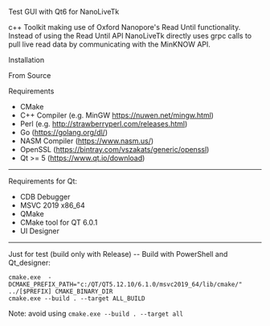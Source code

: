 Test GUI with Qt6 for NanoLiveTk 

c++ Toolkit making use of Oxford Nanopore's Read Until functionality. Instead of using the Read Until API NanoLiveTk directly uses grpc calls to pull live read data by communicating with the MinKNOW API. 

Installation

From Source

Requirements

* CMake
* C++ Compiler (e.g. MinGW https://nuwen.net/mingw.html)
* Perl (e.g. http://strawberryperl.com/releases.html)
* Go (https://golang.org/dl/)
* NASM Compiler (https://www.nasm.us/)
* OpenSSL (https://bintray.com/vszakats/generic/openssl)
* Qt >= 5 (https://www.qt.io/download)

-------------------------------------------------------------------------------------------------------------------------
Requirements for Qt: 

* CDB Debugger 
* MSVC 2019  x86_64
* QMake 
* CMake tool for QT 6.0.1
* UI Designer 
-------------------------------------------------------------------------------------------------------------------------

Just for test (build only with Release) -- Build with PowerShell and Qt_designer: 

```
cmake.exe  -DCMAKE_PREFIX_PATH="c:/QT/QT5.12.10/6.1.0/msvc2019_64/lib/cmake/" ../[$PREFIX] CMAKE_BINARY_DIR
cmake.exe --build . --target ALL_BUILD

```

Note: avoid using `cmake.exe --build . --target all` 

